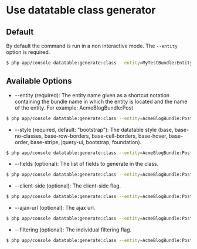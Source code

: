 # Use datatable class generator

## Default

By default the command is run in a non interactive mode. The `--entity` option is required.

``` bash
$ php app/console datatable:generate:class --entity=MyTestBundle:Entity
```

## Available Options

- --entity (required): The entity name given as a shortcut notation containing the bundle name in which the entity is located and the name of the entity. For example: AcmeBlogBundle:Post

``` bash
$ php app/console datatable:generate:class --entity=AcmeBlogBundle:Post
```

- --style (required, default: "bootstrap"): The datatable style (base, base-no-classes, base-row-borders, base-cell-borders, base-hover, base-order, base-stripe, jquery-ui, bootstrap, foundation).

``` bash
$ php app/console datatable:generate:class --entity=AcmeBlogBundle:Post --style=base
```

- --fields (optional): The list of fields to generate in the class.

``` bash
$ php app/console datatable:generate:class --entity=AcmeBlogBundle:Post --fields="id name createdAt:timeago"
```

- --client-side (optional): The client-side flag.

``` bash
$ php app/console datatable:generate:class --entity=AcmeBlogBundle:Post --client-side
```

- --ajax-url (optional): The ajax url.

``` bash
$ php app/console datatable:generate:class --entity=AcmeBlogBundle:Post --ajax-url=test_path
```

- --filtering (optional): The individual filtering flag.

``` bash
$ php app/console datatable:generate:class --entity=AcmeBlogBundle:Post --filtering
```

